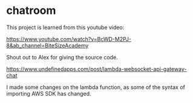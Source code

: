 # chatroom

This project is learned from this youtube video:

https://www.youtube.com/watch?v=BcWD-M2PJ-8&ab_channel=BiteSizeAcademy

Shout out to Alex for giving the source code.

https://www.undefinedapps.com/post/lambda-websocket-api-gateway-chat

I made some changes on the lambda function, as some of the syntax of importing AWS SDK has changed.
